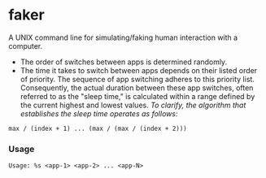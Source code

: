 # faker

A UNIX command line for simulating/faking human interaction with a computer.

- The order of switches between apps is determined randomly.
- The time it takes to switch between apps depends on their listed order of priority. The sequence of app switching adheres to this priority list. Consequently, the actual duration between these app switches, often referred to as the "sleep time," is calculated within a range defined by the current highest and lowest values. _To clarify, the algorithm that establishes the sleep time operates as follows:_
```
max / (index + 1) ... (max / (max / (index + 2)))
```

### Usage
```
Usage: %s <app-1> <app-2> ... <app-N>
```
